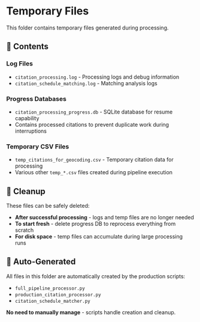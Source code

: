 # Temporary Files

This folder contains temporary files generated during processing.

## 📁 Contents

### **Log Files**
- `citation_processing.log` - Processing logs and debug information
- `citation_schedule_matching.log` - Matching analysis logs

### **Progress Databases**
- `citation_processing_progress.db` - SQLite database for resume capability
- Contains processed citations to prevent duplicate work during interruptions

### **Temporary CSV Files**
- `temp_citations_for_geocoding.csv` - Temporary citation data for processing
- Various other `temp_*.csv` files created during pipeline execution

## 🧹 **Cleanup**

These files can be safely deleted:
- **After successful processing** - logs and temp files are no longer needed
- **To start fresh** - delete progress DB to reprocess everything from scratch
- **For disk space** - temp files can accumulate during large processing runs

## 🔄 **Auto-Generated**

All files in this folder are automatically created by the production scripts:
- `full_pipeline_processor.py`
- `production_citation_processor.py`
- `citation_schedule_matcher.py`

**No need to manually manage** - scripts handle creation and cleanup.